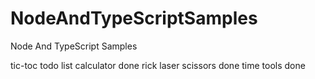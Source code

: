 # NodeAndTypeScriptSamples
Node And TypeScript Samples


tic-toc
todo list
calculator                   done
rick laser scissors          done
time tools                   done
